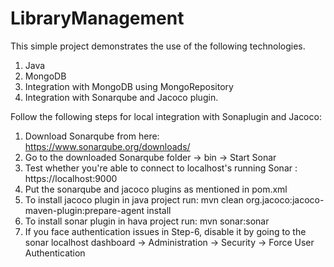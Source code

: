 # LibraryManagement

This simple project demonstrates the use of the following technologies.
1. Java
2. MongoDB
3. Integration with MongoDB using MongoRepository
4. Integration with Sonarqube and Jacoco plugin.

Follow the following steps for local integration with Sonaplugin and Jacoco:
1. Download Sonarqube from here: https://www.sonarqube.org/downloads/
2. Go to the downloaded Sonarqube folder -> bin -> Start Sonar
3. Test whether you're able to connect to localhost's running Sonar : https://localhost:9000
4. Put the sonarqube and jacoco plugins as mentioned in pom.xml
5. To install jacoco plugin in java project run: mvn clean org.jacoco:jacoco-maven-plugin:prepare-agent install
6. To install sonar plugin in hava project run: mvn sonar:sonar
7. If you face authentication issues in Step-6, disable it by going to the sonar localhost dashboard -> Administration -> Security -> Force User Authentication
